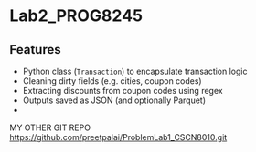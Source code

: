 # Lab2_PROG8245

## Features

- Python class (`Transaction`) to encapsulate transaction logic
- Cleaning dirty fields (e.g. cities, coupon codes)
- Extracting discounts from coupon codes using regex
- Outputs saved as JSON (and optionally Parquet)
-

MY OTHER GIT REPO
https://github.com/preetpalai/ProblemLab1_CSCN8010.git

